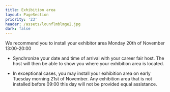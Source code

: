 ```yaml
---
title: Exhibition area
layout: PageSection
priority: '23'
header: /assets/lounflmblmge2.jpg
dark: false
---
```

We recommend you to install your exhibitor area Monday 20th of November 13:00-20:00 

* Synchronize your date and time of arrival with your career fair host. The host will then be able to show you where your exhibition area is located.

* In exceptional cases, you may install your exhibition area on early Tuesday morning 21st of November. Any exhibition area that is not installed before 09:00 this day will not be provided equal assistance.
